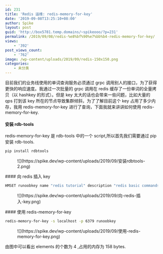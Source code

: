 ```yaml
---
id: 231
title: 'Redis 运维: redis-memory-for-key'
date: '2019-09-08T13:25:10+08:00'
author: Spike
layout: post
guid: 'http://box5781.temp.domains/~spikeooo/?p=231'
permalink: /2019/09/08/redis-%e8%bf%90%e7%bb%b4-redis-memory-for-key/
views:
    - '392'
post_views_count:
    - '762'
image: /wp-content/uploads/2019/09/redis-150x150.png
categories:
    - 未分类
---
```


目前我们的业务线使用的单词查询服务必须通过 grpc 调用别人的接口，为了获得更快的响应速度。我通过一次批量的 grpc 调用在 redis 缓存了一份单词的全量拷贝（以 hashkey 的形式）。但是 key 太大的话也会带来一些问题，比如大量的 qps 打到该 key 所在的节点导致集群倾斜，为了了解目前这个 key 占用了多少内存，我用 redis-memory-for-key 进行了查询，下面我就来讲讲如何使用 redis-memory-for-key.

#### 安装 rdb-tools

redis-memory-for-key 是 rdb-tools 中的一个 script,所以首先我们需要通过 pip 安装 rdb-tools.

```bash
pip install rdbtools 
```

<div class="wp-block-image"><figure class="aligncenter">![](https://spike.dev/wp-content/uploads/2019/09/安装rdbtools-2.png)</figure></div>#### 向 redis 插入 key 

```bash
HMSET runoobkey name "redis tutorial" description "redis basic commands for caching" likes 20 visitors 2
```

<figure class="wp-block-image">![](https://spike.dev/wp-content/uploads/2019/09/向-redis-插入-key.png)</figure>####  使用 redis-memory-for-key 

```bash
redis-memory-for-key -s localhost -p 6379 runoobkey
```

<figure class="wp-block-image">![](https://spike.dev/wp-content/uploads/2019/09/使用-redis-memory-for-key.png)</figure>由图中可以看出 elements 的个数为 4 ,占用的内存为 158 bytes.